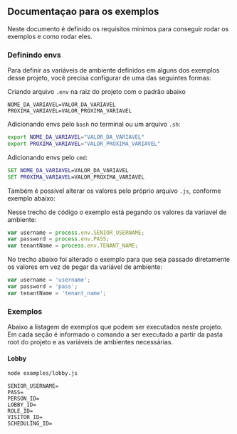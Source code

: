 ## Documentaçao para os exemplos

Neste documento é definido os requisitos minimos para conseguir rodar os exemplos e como rodar eles.

### Definindo envs

Para definir as variáveis de ambiente definidos em alguns dos exemplos desse projeto, você precisa configurar de uma das seguintes formas:

Criando arquivo `.env` na raiz do projeto com o padrão abaixo

```
NOME_DA_VARIAVEL=VALOR_DA_VARIAVEL
PROXIMA_VARIAVEL=VALOR_PROXIMA_VARIAVEL
```

Adicionando envs pelo `bash` no terminal ou um arquivo `.sh`:

```bash
export NOME_DA_VARIAVEL="VALOR_DA_VARIAVEL"
export PROXIMA_VARIAVEL="VALOR_PROXIMA_VARIAVEL"
```

Adicionando envs pelo `cmd`:

```bat
SET NOME_DA_VARIAVEL=VALOR_DA_VARIAVEL
SET PROXIMA_VARIAVEL=VALOR_PROXIMA_VARIAVEL
```

Também é possivel alterar os valores pelo próprio arquivo `.js`, conforme exemplo abaixo:

Nesse trecho de código o exemplo está pegando os valores da variavel de ambiente:

```js
var username = process.env.SENIOR_USERNAME;
var password = process.env.PASS;
var tenantName = process.env.TENANT_NAME;
```

No trecho abaixo foi alterado o exemplo para que seja passado diretamente os valores em vez de pegar da variável de ambiente:

```js
var username = 'username';
var password = 'pass';
var tenantName = 'tenant_name';
```

### Exemplos

Abaixo a listagem de exemplos que podem ser executados neste projeto. Em cada seção é informado o comando a ser executado a partir da pasta root do projeto e as variáveis de ambientes necessárias.

#### Lobby

```bash
node examples/lobby.js
```

```
SENIOR_USERNAME=
PASS=
PERSON_ID=
LOBBY_ID=
ROLE_ID=
VISITOR_ID=
SCHEDULING_ID=

```

